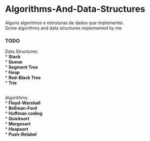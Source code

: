 Algorithms-And-Data-Structures
==============================

Alguns algoritmos e estruturas de dados que implementei.<br/>
Some algorithms and data structures implemented by me

### TODO<br/>
  Data Structures:<br/>
    * **Stack**<br/>
    * **Queue**<br/>
    * **Segment Tree**<br/>
    * **Heap**<br/>
    * **Red-Black Tree**<br/>
    * **Trie**<br/><br/>
  
  Algorithms:<br/>
    * **Floyd-Warshall**<br/>
    * **Bellman-Ford**<br/>
    * **Huffman coding**<br/>
    * **Quicksort**<br/>
    * **Mergesort**<br/>
    * **Heapsort**<br/>
    * **Push-Relabel**<br/>
